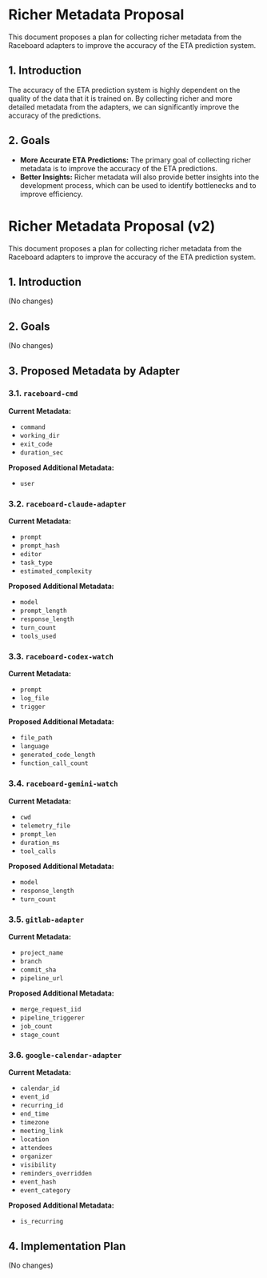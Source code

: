 # Richer Metadata Proposal

This document proposes a plan for collecting richer metadata from the Raceboard adapters to improve the accuracy of the ETA prediction system.

## 1. Introduction

The accuracy of the ETA prediction system is highly dependent on the quality of the data that it is trained on. By collecting richer and more detailed metadata from the adapters, we can significantly improve the accuracy of the predictions.

## 2. Goals

*   **More Accurate ETA Predictions:** The primary goal of collecting richer metadata is to improve the accuracy of the ETA predictions.
*   **Better Insights:** Richer metadata will also provide better insights into the development process, which can be used to identify bottlenecks and to improve efficiency.

# Richer Metadata Proposal (v2)

This document proposes a plan for collecting richer metadata from the Raceboard adapters to improve the accuracy of the ETA prediction system.

## 1. Introduction

(No changes)

## 2. Goals

(No changes)

## 3. Proposed Metadata by Adapter

### 3.1. `raceboard-cmd`

**Current Metadata:**

*   `command`
*   `working_dir`
*   `exit_code`
*   `duration_sec`

**Proposed Additional Metadata:**

*   `user`

### 3.2. `raceboard-claude-adapter`

**Current Metadata:**

*   `prompt`
*   `prompt_hash`
*   `editor`
*   `task_type`
*   `estimated_complexity`

**Proposed Additional Metadata:**

*   `model`
*   `prompt_length`
*   `response_length`
*   `turn_count`
*   `tools_used`

### 3.3. `raceboard-codex-watch`

**Current Metadata:**

*   `prompt`
*   `log_file`
*   `trigger`

**Proposed Additional Metadata:**

*   `file_path`
*   `language`
*   `generated_code_length`
*   `function_call_count`

### 3.4. `raceboard-gemini-watch`

**Current Metadata:**

*   `cwd`
*   `telemetry_file`
*   `prompt_len`
*   `duration_ms`
*   `tool_calls`

**Proposed Additional Metadata:**

*   `model`
*   `response_length`
*   `turn_count`

### 3.5. `gitlab-adapter`

**Current Metadata:**

*   `project_name`
*   `branch`
*   `commit_sha`
*   `pipeline_url`

**Proposed Additional Metadata:**

*   `merge_request_iid`
*   `pipeline_triggerer`
*   `job_count`
*   `stage_count`

### 3.6. `google-calendar-adapter`

**Current Metadata:**

*   `calendar_id`
*   `event_id`
*   `recurring_id`
*   `end_time`
*   `timezone`
*   `meeting_link`
*   `location`
*   `attendees`
*   `organizer`
*   `visibility`
*   `reminders_overridden`
*   `event_hash`
*   `event_category`

**Proposed Additional Metadata:**

*   `is_recurring`

## 4. Implementation Plan

(No changes)

